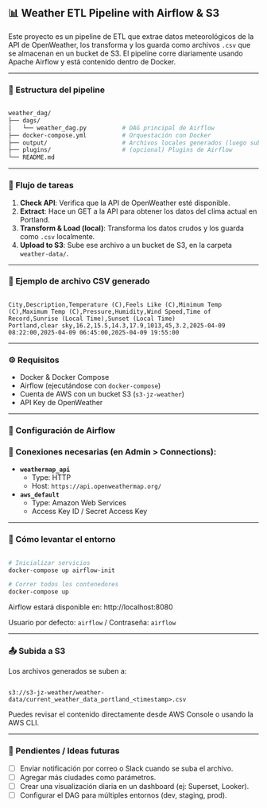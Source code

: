 ## 📊 Weather ETL Pipeline with Airflow & S3

Este proyecto es un pipeline de ETL que extrae datos meteorológicos de la API de OpenWeather, los transforma y los guarda como archivos `.csv` que se almacenan en un bucket de S3. El pipeline corre diariamente usando Apache Airflow y está contenido dentro de Docker.

---

### 🚀 Estructura del pipeline

```bash

weather_dag/
├── dags/
│   └── weather_dag.py          # DAG principal de Airflow
├── docker-compose.yml          # Orquestación con Docker
├── output/                     # Archivos locales generados (luego subidos a S3)
├── plugins/                    # (opcional) Plugins de Airflow
└── README.md

```

---

### 🔁 Flujo de tareas

1. **Check API**: Verifica que la API de OpenWeather esté disponible.
2. **Extract**: Hace un GET a la API para obtener los datos del clima actual en Portland.
3. **Transform & Load (local)**: Transforma los datos crudos y los guarda como `.csv` localmente.
4. **Upload to S3**: Sube ese archivo a un bucket de S3, en la carpeta `weather-data/`.

---

### 💾 Ejemplo de archivo CSV generado

```

City,Description,Temperature (C),Feels Like (C),Minimum Temp (C),Maximum Temp (C),Pressure,Humidity,Wind Speed,Time of Record,Sunrise (Local Time),Sunset (Local Time)
Portland,clear sky,16.2,15.5,14.3,17.9,1013,45,3.2,2025-04-09 08:22:00,2025-04-09 06:45:00,2025-04-09 19:55:00

```

---

### ⚙️ Requisitos

- Docker & Docker Compose
- Airflow (ejecutándose con `docker-compose`)
- Cuenta de AWS con un bucket S3 (`s3-jz-weather`)
- API Key de OpenWeather

---

### 🔐 Configuración de Airflow

### 📍 Conexiones necesarias (en Admin > Connections):

- **`weathermap_api`**
    - Type: HTTP
    - Host: `https://api.openweathermap.org/`
- **`aws_default`**
    - Type: Amazon Web Services
    - Access Key ID / Secret Access Key

---

### 🐳 Cómo levantar el entorno

```bash

# Inicializar servicios
docker-compose up airflow-init

# Correr todos los contenedores
docker-compose up

```

Airflow estará disponible en: http://localhost:8080

Usuario por defecto: `airflow` / Contraseña: `airflow`

---

### 📤 Subida a S3

Los archivos generados se suben a:

```

s3://s3-jz-weather/weather-data/current_weather_data_portland_<timestamp>.csv

```

Puedes revisar el contenido directamente desde AWS Console o usando la AWS CLI.

---


### 📌 Pendientes / Ideas futuras

- [ ]  Enviar notificación por correo o Slack cuando se suba el archivo.
- [ ]  Agregar más ciudades como parámetros.
- [ ]  Crear una visualización diaria en un dashboard (ej: Superset, Looker).
- [ ]  Configurar el DAG para múltiples entornos (dev, staging, prod).
